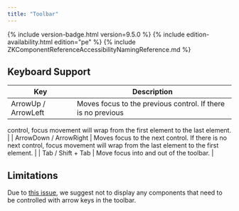 ```yaml
---
title: "Toolbar"
---
```


 {% include
version-badge.html version=9.5.0 %} <!--REQUIRED ZK EDITION: PE -->
{% include edition-availability.html edition="pe" %} {% include
ZKComponentReferenceAccessibilityNamingReference.md %}

## Keyboard Support

| Key | Description |
|---|---|
| ArrowUp / ArrowLeft | Moves focus to the previous control. If there is no previous
control, focus movement will wrap from the first element to the last
element. |
| ArrowDown / ArrowRight | Moves focus to the next control. If there is no next control,
focus movement will wrap from the last element to the first
element. |
| Tab / Shift + Tab | Move focus into and out of the toolbar. |

## Limitations

Due to [this issue](https://github.com/w3c/aria-practices/issues/1283),
we suggest not to display any components that need to be controlled with
arrow keys in the toolbar.
